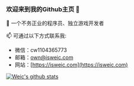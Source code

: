 ### 欢迎来到我的Github主页 👋

💬 一个不务正业的程序员、独立游戏开发者

📫 可通过以下方式联系我:
- 微信：cw1104365773
- 邮箱：own@isweic.com
- 网站：[https://isweic.com](https://isweic.com)

<!--
**WeicMa/WeicMa** is a ✨ _special_ ✨ repository because its `README.md` (this file) appears on your GitHub profile.

Here are some ideas to get you started:

- 🔭 I’m currently working on ...
- 🌱 I’m currently learning ...
- 👯 I’m looking to collaborate on ...
- 🤔 I’m looking for help with ...
- 💬 Ask me about ...
- 📫 How to reach me: ...
- 😄 Pronouns: ...
- ⚡ Fun fact: ...

-->

[![Weic's github stats](https://github-readme-stats.vercel.app/api?username=weicma)](https://github.com/weicma)
